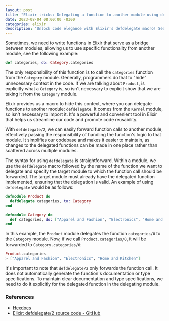 ```yaml
---
layout: post
title: "Elixir tricks: Delegating a function to another module using defdelegate"
date: 2023-08-04 08:00:00 -0300
categories: elixir
description: "Unlock code elegance with Elixir's defdelegate macro! Seamlessly delegate function calls, promoting clean code and reusability. Simplify complex modules and enhance maintainability. Embrace the power of Elixir's metaprogramming for efficient development!"
---
```


Sometimes, we need to write functions in Elixir that serve as a bridge between modules, allowing us to use specific functionality from another module, see the following example:

```elixir
def categories, do: Category.categories
```

The only responsibility of this function is to call the `categories` function from the `Category` module. Generally, programmers do that to "hide" unnecessary context in the code. If we are talking about `Product`, is explicitly what a `Category` is, so isn't necessary to explicit show that we are taking it from the `Category` module.

Elixir provides us a macro to hide this context, where you can delegate functions to another module: `defdelegate`. It comes from the `Kernel` module, so isn't necessary to import it. It's a powerful and convenient tool in Elixir that helps us streamline our code and promote code reusability.

With `defdelegate/2`, we can easily forward function calls to another module, effectively passing the responsibility of handling the function's logic to that module. It simplifies our codebase and makes it easier to maintain, as changes to the delegated functions can be made in one place rather than scattered across multiple modules.

The syntax for using `defdelegate` is straightforward. Within a module, we use the `defdelegate` macro followed by the name of the function we want to delegate and specify the target module to which the function call should be forwarded. The target module must already have the delegated function implemented, ensuring that the delegation is valid.
An example of using `defdelegate` would be as follows:

```elixir
defmodule Product do
  defdelegate categories, to: Category
end

defmodule Category do
  def categories, do: ["Apparel and Fashion", "Electronics", "Home and Kitchen"]
end
```

In this example, the `Product` module delegates the function `categories/0` to the `Category` module. Now, if we call `Product.categories/0`, it will be forwarded to `Category.categories/0`:

```elixir
Product.categories
> ["Apparel and Fashion", "Electronics", "Home and Kitchen"]
```

It's important to note that `defdelegate/2` only forwards the function call. It does not automatically generate the function's documentation or type specifications. To maintain clear documentation and type specifications, we need to do it explicitly for the delegated function in the delegating module.

### References

- [Hexdocs](https://hexdocs.pm/elixir/1.12/Kernel.html#defdelegate/2)
- [Elixir: defdelegate/2 source code - GitHub](https://github.com/elixir-lang/elixir/blob/v1.15.4/lib/elixir/lib/kernel.ex#L5872-L5927)
